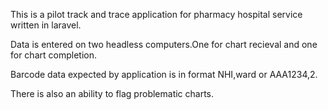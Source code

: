 This is a pilot track and trace application for pharmacy hospital service written in laravel.

Data is entered on two headless computers.One for chart recieval and one for chart completion.

Barcode data expected by application is in format NHI,ward or AAA1234,2.

There is also an ability to flag problematic charts.
